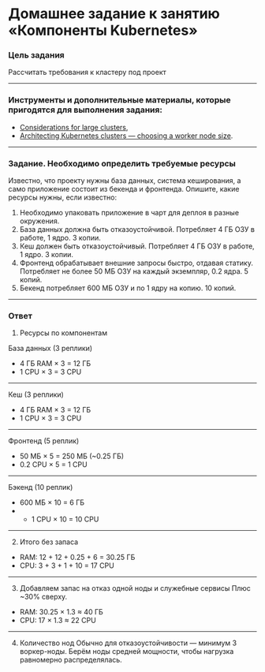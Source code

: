 # Домашнее задание к занятию «Компоненты Kubernetes»

### Цель задания

Рассчитать требования к кластеру под проект

------

### Инструменты и дополнительные материалы, которые пригодятся для выполнения задания:

- [Considerations for large clusters](https://kubernetes.io/docs/setup/best-practices/cluster-large/),
- [Architecting Kubernetes clusters — choosing a worker node size](https://learnk8s.io/kubernetes-node-size).

------

### Задание. Необходимо определить требуемые ресурсы
Известно, что проекту нужны база данных, система кеширования, а само приложение состоит из бекенда и фронтенда. Опишите, какие ресурсы нужны, если известно:

1. Необходимо упаковать приложение в чарт для деплоя в разные окружения. 
2. База данных должна быть отказоустойчивой. Потребляет 4 ГБ ОЗУ в работе, 1 ядро. 3 копии. 
3. Кеш должен быть отказоустойчивый. Потребляет 4 ГБ ОЗУ в работе, 1 ядро. 3 копии. 
4. Фронтенд обрабатывает внешние запросы быстро, отдавая статику. Потребляет не более 50 МБ ОЗУ на каждый экземпляр, 0.2 ядра. 5 копий. 
5. Бекенд потребляет 600 МБ ОЗУ и по 1 ядру на копию. 10 копий.

----

### Ответ

1. Ресурсы по компонентам

База данных (3 реплики)
- 4 ГБ RAM × 3 = 12 ГБ
- 1 CPU × 3 = 3 CPU
 
---
 
Кеш (3 реплики)
- 4 ГБ RAM × 3 = 12 ГБ
- 1 CPU × 3 = 3 CPU

---

Фронтенд (5 реплик)
- 50 МБ × 5 = 250 МБ (~0.25 ГБ)
- 0.2 CPU × 5 = 1 CPU
  
---

Бэкенд (10 реплик)
- 600 МБ × 10 = 6 ГБ
- - 1 CPU × 10 = 10 CPU

---

2. Итого без запаса
- RAM: 12 + 12 + 0.25 + 6 = 30.25 ГБ
- CPU: 3 + 3 + 1 + 10 = 17 CPU

---

3. Добавляем запас на отказ одной ноды и служебные сервисы
Плюс ~30% сверху.
- RAM: 30.25 × 1.3 ≈ 40 ГБ
- CPU: 17 × 1.3 ≈ 22 CPU

---

4. Количество нод
Обычно для отказоустойчивости — минимум 3 воркер-ноды.
Берём ноды средней мощности, чтобы нагрузка равномерно распределялась.
